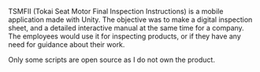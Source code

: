 TSMFII (Tokai Seat Motor Final Inspection Instructions) is a mobile application made with Unity. The objective was to make a digital inspection sheet, and a detailed interactive manual at the same time for a company. The employees would use it for inspecting products, or if they have any need for guidance about their work.

Only some scripts are open source as I do not own the product.
